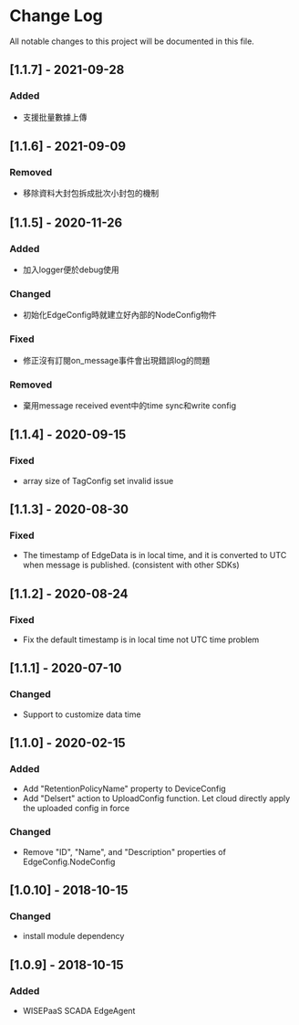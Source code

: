 # Change Log
All notable changes to this project will be documented in this file.

## [1.1.7] - 2021-09-28
### Added
- 支援批量數據上傳

## [1.1.6] - 2021-09-09
### Removed
- 移除資料大封包拆成批次小封包的機制

## [1.1.5] - 2020-11-26
### Added
-  加入logger便於debug使用
### Changed
- 初始化EdgeConfig時就建立好內部的NodeConfig物件
### Fixed
- 修正沒有訂閱on_message事件會出現錯誤log的問題
### Removed
- 棄用message received event中的time sync和write config

## [1.1.4] - 2020-09-15
### Fixed
- array size of TagConfig set invalid issue

## [1.1.3] - 2020-08-30
### Fixed
- The timestamp of EdgeData is in local time, and it is converted to UTC when message is published. (consistent with other SDKs)

## [1.1.2] - 2020-08-24
### Fixed
- Fix the default timestamp is in local time not UTC time problem

## [1.1.1] - 2020-07-10
### Changed
- Support to customize data time

## [1.1.0] - 2020-02-15
### Added
- Add "RetentionPolicyName" property to DeviceConfig
- Add "Delsert" action to UploadConfig function. Let cloud directly apply the uploaded config in force
### Changed
- Remove "ID", "Name", and "Description" properties of EdgeConfig.NodeConfig

## [1.0.10] - 2018-10-15
### Changed
- install module dependency

## [1.0.9] - 2018-10-15
### Added
- WISEPaaS SCADA EdgeAgent